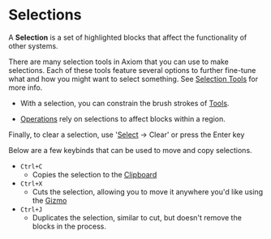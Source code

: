 # Selections

A **Selection** is a set of highlighted blocks that affect the functionality of other systems.

There are many selection tools in Axiom that you can use to make selections. Each of these tools feature several options to further fine-tune what and how you might want to select something. See [Selection Tools](/tools/selection/intro.md) for more info.

- With a selection, you can constrain the brush strokes of [Tools](/tools/intro.md).

- [Operations](/editor/mainmenubar/operations.md) rely on selections to affect blocks within a region.

Finally, to clear a selection, use '[Select](/editor/mainmenubar/select.md) -> Clear' or press the Enter key

Below are a few keybinds that can be used to move and copy selections.
- `Ctrl+C`
  - Copies the selection to the [Clipboard](/editor/windows/clipboard.md)
- `Ctrl+X`
  - Cuts the selection, allowing you to move it anywhere you'd like using the [Gizmo](gizmos.md)
- `Ctrl+J`
  - Duplicates the selection, similar to cut, but doesn't remove the blocks in the process.